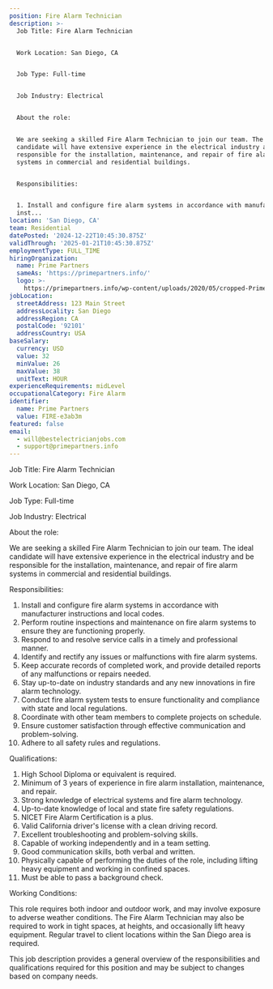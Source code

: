 ```yaml
---
position: Fire Alarm Technician
description: >-
  Job Title: Fire Alarm Technician 


  Work Location: San Diego, CA


  Job Type: Full-time


  Job Industry: Electrical


  About the role:


  We are seeking a skilled Fire Alarm Technician to join our team. The ideal
  candidate will have extensive experience in the electrical industry and be
  responsible for the installation, maintenance, and repair of fire alarm
  systems in commercial and residential buildings.


  Responsibilities:


  1. Install and configure fire alarm systems in accordance with manufacturer
  inst...
location: 'San Diego, CA'
team: Residential
datePosted: '2024-12-22T10:45:30.875Z'
validThrough: '2025-01-21T10:45:30.875Z'
employmentType: FULL_TIME
hiringOrganization:
  name: Prime Partners
  sameAs: 'https://primepartners.info/'
  logo: >-
    https://primepartners.info/wp-content/uploads/2020/05/cropped-Prime-Partners-Logo-NO-BG-1-1.png
jobLocation:
  streetAddress: 123 Main Street
  addressLocality: San Diego
  addressRegion: CA
  postalCode: '92101'
  addressCountry: USA
baseSalary:
  currency: USD
  value: 32
  minValue: 26
  maxValue: 38
  unitText: HOUR
experienceRequirements: midLevel
occupationalCategory: Fire Alarm
identifier:
  name: Prime Partners
  value: FIRE-e3ab3m
featured: false
email:
  - will@bestelectricianjobs.com
  - support@primepartners.info
---
```




Job Title: Fire Alarm Technician 

Work Location: San Diego, CA

Job Type: Full-time

Job Industry: Electrical

About the role:

We are seeking a skilled Fire Alarm Technician to join our team. The ideal candidate will have extensive experience in the electrical industry and be responsible for the installation, maintenance, and repair of fire alarm systems in commercial and residential buildings.

Responsibilities:

1. Install and configure fire alarm systems in accordance with manufacturer instructions and local codes.
2. Perform routine inspections and maintenance on fire alarm systems to ensure they are functioning properly.
3. Respond to and resolve service calls in a timely and professional manner.
4. Identify and rectify any issues or malfunctions with fire alarm systems.
5. Keep accurate records of completed work, and provide detailed reports of any malfunctions or repairs needed.
6. Stay up-to-date on industry standards and any new innovations in fire alarm technology.
7. Conduct fire alarm system tests to ensure functionality and compliance with state and local regulations.
8. Coordinate with other team members to complete projects on schedule.
9. Ensure customer satisfaction through effective communication and problem-solving.
10. Adhere to all safety rules and regulations.

Qualifications:

1. High School Diploma or equivalent is required.
2. Minimum of 3 years of experience in fire alarm installation, maintenance, and repair.
3. Strong knowledge of electrical systems and fire alarm technology.
4. Up-to-date knowledge of local and state fire safety regulations.
5. NICET Fire Alarm Certification is a plus.
6. Valid California driver's license with a clean driving record.
7. Excellent troubleshooting and problem-solving skills.
8. Capable of working independently and in a team setting.
9. Good communication skills, both verbal and written.
10. Physically capable of performing the duties of the role, including lifting heavy equipment and working in confined spaces.
11. Must be able to pass a background check.

Working Conditions:

This role requires both indoor and outdoor work, and may involve exposure to adverse weather conditions. The Fire Alarm Technician may also be required to work in tight spaces, at heights, and occasionally lift heavy equipment. Regular travel to client locations within the San Diego area is required. 

This job description provides a general overview of the responsibilities and qualifications required for this position and may be subject to changes based on company needs.
